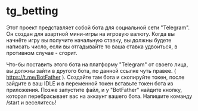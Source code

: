 # tg_betting

Этот проект представляет собой бота для социальной сети "Telegram". Он создан для азартной мини-игры на игровую валюту. Когда вы начнёте игру вы получите начальную ставку, вы должны будете написать число, если вы отгадывайте то ваша ставка удвоиться, в противном случае - сгорит.

Что-бы поставить этого бота на платформу "Telegram" от своего лица, вы должны зайти в другого бота, по данной ссылке чуть правее. ( https://t.me/BotFather ). Создайте там бота и скопируйте токен, после зайдите в ваш IDLE и в переменной токен вставьте токен бота из приложения. Позже запустите файл, и у "BotFather" найдите кнопку, которая перебрасывает вас на аккаунт вашего бота. Напишите команду /start и веселитесь!